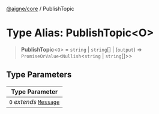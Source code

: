 [@aigne/core](../wiki/Home) / PublishTopic

# Type Alias: PublishTopic\<O\>

> **PublishTopic**\<`O`\> = `string` \| `string`[] \| (`output`) => `PromiseOrValue`\<`Nullish`\<`string` \| `string`[]\>\>

## Type Parameters

| Type Parameter                                       |
| ---------------------------------------------------- |
| `O` _extends_ [`Message`](../wiki/TypeAlias.Message) |
